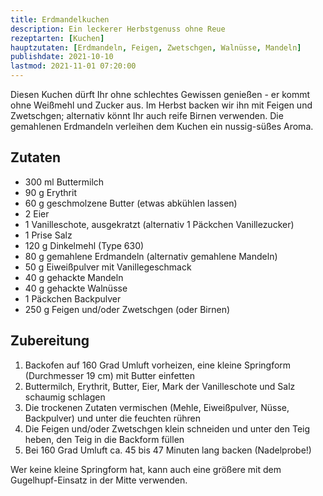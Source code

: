 ```yaml
---
title: Erdmandelkuchen
description: Ein leckerer Herbstgenuss ohne Reue
rezeptarten: [Kuchen]
hauptzutaten: [Erdmandeln, Feigen, Zwetschgen, Walnüsse, Mandeln]
publishdate: 2021-10-10
lastmod: 2021-11-01 07:20:00
---
```


Diesen Kuchen dürft Ihr ohne schlechtes Gewissen genießen - er kommt ohne Weißmehl und Zucker aus. Im Herbst backen wir ihn mit Feigen und Zwetschgen; alternativ könnt Ihr auch reife Birnen verwenden. Die gemahlenen Erdmandeln verleihen dem Kuchen ein nussig-süßes Aroma.

## Zutaten

- 300 ml Buttermilch
- 90 g Erythrit
- 60 g geschmolzene Butter (etwas abkühlen lassen)
- 2 Eier
- 1 Vanilleschote, ausgekratzt (alternativ 1 Päckchen Vanillezucker)
- 1 Prise Salz
- 120 g Dinkelmehl (Type 630)
- 80 g gemahlene Erdmandeln (alternativ gemahlene Mandeln)
- 50 g Eiweißpulver mit Vanillegeschmack
- 40 g gehackte Mandeln
- 40 g gehackte Walnüsse
- 1 Päckchen Backpulver
- 250 g Feigen und/oder Zwetschgen (oder Birnen)


## Zubereitung

1. Backofen auf 160 Grad Umluft vorheizen, eine kleine Springform (Durchmesser 19 cm) mit Butter einfetten
2. Buttermilch, Erythrit, Butter, Eier, Mark der Vanilleschote und Salz schaumig schlagen
3. Die trockenen Zutaten vermischen (Mehle, Eiweißpulver, Nüsse, Backpulver) und unter die feuchten rühren
4. Die Feigen und/oder Zwetschgen klein schneiden und unter den Teig heben, den Teig in die Backform füllen
5. Bei 160 Grad Umluft ca. 45 bis 47 Minuten lang backen (Nadelprobe!)

Wer keine kleine Springform hat, kann auch eine größere mit dem Gugelhupf-Einsatz in der Mitte verwenden. 